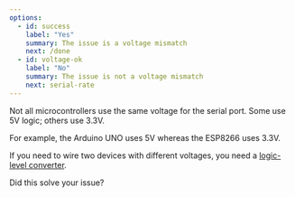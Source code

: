 ```yaml
---
options:
  - id: success
    label: "Yes"
    summary: The issue is a voltage mismatch
    next: /done
  - id: voltage-ok
    label: "No"
    summary: The issue is not a voltage mismatch
    next: serial-rate
---
```


Not all microcontrollers use the same voltage for the serial port.
Some use 5V logic; others use 3.3V.

For example, the Arduino UNO uses 5V whereas the ESP8266 uses 3.3V.

If you need to wire two devices with different voltages, you need a [logic-level converter](https://www.amazon.com/dp/B00NAY2BBY?tag=bblanchon0b-20).

Did this solve your issue?